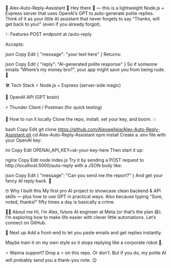 🚀 Alex-Auto-Reply-Assistant 🤖
Hey there 👋 — this is a lightweight Node.js + Express server that uses OpenAI’s GPT to auto-generate polite replies.
Think of it as your little AI assistant that never forgets to say “Thanks, will get back to you!” (even if you already forgot).

✨ Features
POST endpoint at /auto-reply

Accepts:

json
Copy
Edit
{ "message": "your text here" }
Returns:

json
Copy
Edit
{ "reply": "AI-generated polite response" }
So if someone emails “Where’s my money bro?”, your app might save you from being rude. 💸

🛠 Tech Stack
⚡ Node.js + Express (server-side magic)

🧠 OpenAI API (GPT brain)

⚡ Thunder Client / Postman (for quick testing)

🚀 How to run it locally
Clone the repo, install, set your key, and boom. 💥

bash
Copy
Edit
git clone https://github.com/Alexwelleia/Alex-Auto-Reply-Assistant.git
cd Alex-Auto-Reply-Assistant
npm install
Create a .env file with your OpenAI key:

ini
Copy
Edit
OPENAI_API_KEY=sk-your-key-here
Then start it up:

nginx
Copy
Edit
node index.js
Try it by sending a POST request to http://localhost:5000/auto-reply
with a JSON body like:

json
Copy
Edit
{
  "message": "Can you send me the report?"
}
And get your fancy AI reply back. 🎩

🤓 Why I built this
My first pro AI project to showcase clean backend & API skills — plus how to use GPT in practical ways.
Also because typing “Sure, noted, thanks!” fifty times a day is basically a crime.

🧑‍💻 About me
Hi, I’m Alex, future AI engineer at Meta (or that’s the plan 😄).
I’m exploring how to make life easier with clever little automations.
Let’s connect on GitHub.

🌱 Next up
Add a front-end to let you paste emails and get replies instantly.

Maybe train it on my own style so it stops replying like a corporate robot 🤖.

⭐️ Wanna support?
Drop a ⭐️ on this repo. Or don’t.
But if you do, my polite AI will probably send you a thank-you note. 😉


